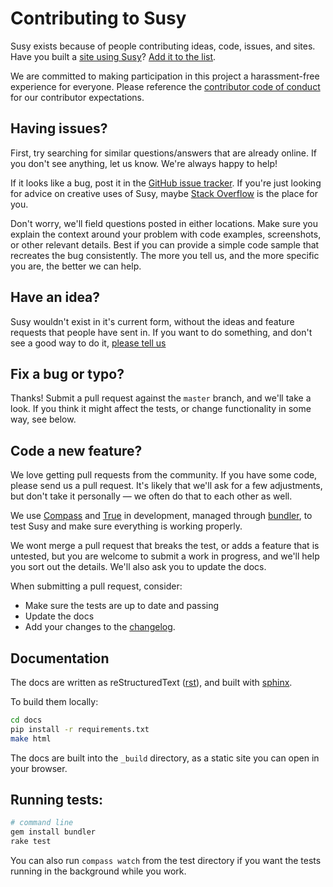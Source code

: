 Contributing to Susy
====================

Susy exists because of people contributing
ideas, code, issues, and sites.
Have you built a [site using Susy](http://susy.oddbird.net/sites-using-susy/)?
[Add it to the list](https://github.com/oddbird/susysite/tree/master/content/sites-using-susy.rst).

We are committed to making participation in this project a harassment-free experience for everyone. Please reference the [contributor code of conduct](CODE_OF_CONDUCT.md) for our contributor expectations.

Having issues?
--------------

First, try searching for similar questions/answers
that are already online.
If you don't see anything,
let us know.
We're always happy to help!

If it looks like a bug,
post it in the [GitHub issue tracker](https://github.com/oddbird/susy/issues).
If you're just looking for advice
on creative uses of Susy,
maybe [Stack Overflow](http://stackoverflow.com/questions/tagged/susy-sass)
is the place for you.

Don't worry,
we'll field questions posted in either locations.
Make sure you explain the context around your problem
with code examples, screenshots,
or other relevant details.
Best if you can provide a simple code sample
that recreates the bug consistently.
The more you tell us,
and the more specific you are,
the better we can help.


Have an idea?
-------------

Susy wouldn't exist in it's current form,
without the ideas and feature requests
that people have sent in.
If you want to do something,
and don't see a good way to do it,
[please tell us](https://github.com/oddbird/susy/issues)


Fix a bug or typo?
------------------

Thanks!
Submit a pull request against the `master` branch,
and we'll take a look.
If you think it might affect the tests,
or change functionality in some way,
see below.


Code a new feature?
-------------------

We love getting pull requests from the community.
If you have some code, please send us a pull request.
It's likely that we'll ask for a few adjustments,
but don't take it personally —
we often do that to each other as well.

We use [Compass](http://compass-style.org)
and [True](http://miriamsuzanne.com/true) in development,
managed through [bundler](http://bundler.io/),
to test Susy and make sure everything is working properly.

We wont merge a pull request that breaks the test,
or adds a feature that is untested,
but you are welcome to submit a work in progress,
and we'll help you sort out the details.
We'll also ask you to update the docs.

When submitting a pull request, consider:
- Make sure the tests are up to date and passing
- Update the docs
- Add your changes to the
  [changelog](https://github.com/oddbird/susy/blob/master/docs/changelog.rst).


Documentation
-------------

The docs are written as reStructuredText
([rst](http://docutils.sourceforge.net/rst.html)),
and built with [sphinx](http://sphinx-doc.org/).

To build them locally:

```bash
cd docs
pip install -r requirements.txt
make html
```

The docs are built into the `_build` directory,
as a static site you can open in your browser.


Running tests:
--------------

```bash
# command line
gem install bundler
rake test
```

You can also run `compass watch` from the test directory
if you want the tests running in the background while you work.

